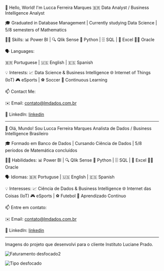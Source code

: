 🌟 Hello, World! I'm Lucca Ferreira Marques 🇧🇷 Data Analyst / Business Intelligence Analyst

🎓 Graduated in Database Management | Currently studying Data Science | 5/8 semesters of Mathematics


👨‍💻 Skills:
📊 Power BI | 🔍 Qlik Sense
🐍 Python | 🗄️ SQL | 📄 Excel
🧑‍💻 Oracle

🗣️ Languages:

🇧🇷 Portuguese | 🇺🇸 English | 🇪🇸 Spanish


💡 Interests:
📈 Data Science & Business Intelligence
🌐 Internet of Things (IoT)
🎮 eSports | ⚽ Soccer
🧠 Continuous Learning


📫 Contact Me:

✉️ Email: contato@lmdados.com.br

💼 LinkedIn: [linkedin](https://www.linkedin.com/in/luccafmarques)

-------------------------------------------------------------------------------------------------

🌟 Olá, Mundo! Sou Lucca Ferreira Marques Analista de Dados / Business Intelligence Brasileiro

🎓 Formado em Banco de Dados | Cursando Ciência de Dados | 5/8 períodos de Matemática concluídos


👨‍💻 Habilidades:
📊 Power BI | 🔍 Qlik Sense
🐍 Python | 🗄️ SQL | 📄 Excel
🧑‍💻 Oracle


🗣️ Idiomas:
🇧🇷 Portuguse | 🇺🇸 English | 🇪🇸 Spanish


💡 Interesses:
📈 Ciência de Dados & Business Intelligence
🌐 Internet das Coisas (IoT)
🎮 eSports | ⚽ Futebol
🧠 Aprendizado Contínuo


📫 Entre em contato:

✉️ Email: contato@lmdados.com.br

💼 LinkedIn: [linkedin](https://www.linkedin.com/in/luccafmarques)

-------------------------------------------------------------------------------------------------
Imagens do projeto que desenvolvi para o cliente Instituto Luciane Prado.


![Faturamento desfocado2](https://github.com/user-attachments/assets/50c8cb0e-fff3-4392-b88a-a5a53c2ab0aa)

![Tipo desfocado](https://github.com/user-attachments/assets/a0b5a6d7-c283-4f2d-ada2-290c3cb67843)

